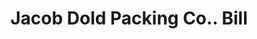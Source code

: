 ---
doi: 10.7916/D8KW6T7M
date_other: '1900'
date_other_textual: 1900-1909
form: printed ephemera
genre:
- Invoices
name:
- Jacob Dold Packing Co.
object_in_context_url: https://biggert.cul.columbia.edu/items/view/ave_biggert_01789
subject_hierarchical_geographic:
- Boston, Massachusetts, United States
subject_name:
- Jacob Dold Packing Co.
title: Jacob Dold Packing Co.. Bill
sort_title: Jacob Dold Packing Co.. Bill
call_number: ave_biggert_01789
coordinates:
- 42.35805555555556,-71.06361111111111
pid: ave_biggert_01789
identifiers: ave_biggert_01789
thumbnail: https://derivativo-1.library.columbia.edu/iiif/2/ldpd:490824/full/!256,256/0/native.jpg
permalink: "/biggert/ave_biggert_01789/"
layout: iiif-image-page
---